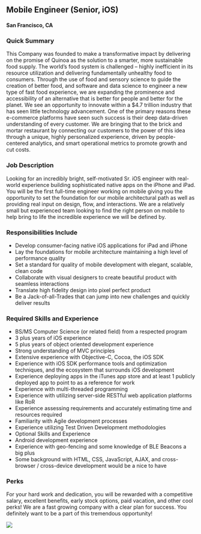 ## Mobile Engineer (Senior, iOS)
#### San Francisco, CA

### Quick Summary 
This Company was founded to make a transformative impact by delivering on the promise of Quinoa as the solution to a smarter, more sustainable food supply. The world’s food system is challenged – highly inefficient in its resource utilization and delivering fundamentally unhealthy food to consumers. Through the use of food and sensory science to guide the creation of better food, and software and data science to engineer a new type of fast food experience, we are expanding the prominence and accessibility of an alternative that is better for people and better for the planet. We see an opportunity to innovate within a $4.7 trillion industry that has seen little technology advancement. One of the primary reasons these e-commerce platforms have seen such success is their deep data-driven understanding of every customer. We are bringing that to the brick and mortar restaurant by connecting our customers to the power of this idea through a unique, highly personalized experience, driven by people-centered analytics, and smart operational metrics to promote growth and cut costs.

### Job Description 
Looking for an incredibly bright, self-motivated Sr. iOS engineer with real-world experience building sophisticated native apps on the iPhone and iPad. You will be the first full-time engineer working on mobile giving you the opportunity to set the foundation for our mobile architectural path as well as providing real input on design, flow, and interactions. We are a relatively small but experienced team looking to find the right person on mobile to help bring to life the incredible experience we will be defined by.

### Responsibilities Include
+ Develop consumer-facing native iOS applications for iPad and iPhone
+ Lay the foundations for mobile architecture maintaining a high level of performance quality
+ Set a standard for quality of mobile development with elegant, scalable, clean code
+ Collaborate with visual designers to create beautiful product with seamless interactions
+ Translate high fidelity design into pixel perfect product
+ Be a Jack-of-all-Trades that can jump into new challenges and quickly deliver results

### Required Skills and Experience
+ BS/MS Computer Science (or related field) from a respected program
+ 3 plus years of iOS experience
+ 5 plus years of object oriented development experience
+ Strong understanding of MVC principles
+ Extensive experience with Objective-C, Cocoa, the iOS SDK
+ Experience with iOS SDK performance tools and optimization techniques, and the ecosystem that surrounds iOS development
+ Experience deploying apps in the iTunes app store and at least 1 publicly deployed app to point to as a reference for work
+ Experience with multi-threaded programming
+ Experience with utilizing server-side RESTful web application platforms like RoR
+ Experience assessing requirements and accurately estimating time and resources required
+ Familiarity with Agile development processes
+ Experience utilizing Test Driven Development methodologies
+ Optional Skills and Experience
+ Android development experience
+ Experience with geo-fencing and some knowledge of BLE Beacons a big plus
+ Some background with HTML, CSS, JavaScript, AJAX, and cross-browser / cross-device development would be a nice to have

### Perks 
For your hard work and dedication, you will be rewarded with a competitive salary, excellent benefits, early stock options, paid vacation, and other cool perks! We are a fast growing company with a clear plan for success. You definitely want to be a part of this tremendous opportunity!


[<img src='https://dabuttonfactory.com/button.png?t=Learn+More&f=Calibri-Bold&ts=24&tc=fff&hp=20&vp=8&c=5&bgt=unicolored&bgc=29aafe'>](https://letsrockit.co/jobs/rwf0c2e-mobile-engineer-senior-ios)
